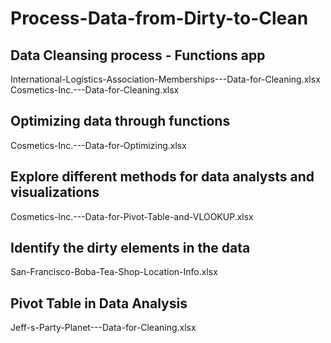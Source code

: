# Process-Data-from-Dirty-to-Clean

## Data Cleansing process - Functions app
International-Logistics-Association-Memberships---Data-for-Cleaning.xlsx
Cosmetics-Inc.---Data-for-Cleaning.xlsx

## Optimizing data through functions
Cosmetics-Inc.---Data-for-Optimizing.xlsx

## Explore different methods for data analysts and visualizations
Cosmetics-Inc.---Data-for-Pivot-Table-and-VLOOKUP.xlsx

## Identify the dirty elements in the data 
San-Francisco-Boba-Tea-Shop-Location-Info.xlsx

## Pivot Table in Data Analysis 
Jeff-s-Party-Planet---Data-for-Cleaning.xlsx
